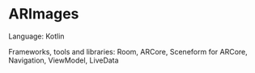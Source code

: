 # ARImages
Language: Kotlin

Frameworks, tools and libraries: Room, ARCore, Sceneform for ARCore, Navigation, ViewModel, LiveData
